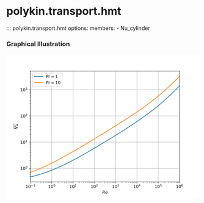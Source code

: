 # polykin.transport.hmt

::: polykin.transport.hmt
    options:
        members:
            - Nu_cylinder

### Graphical Illustration

![Nu_cylinder](Nu_cylinder.svg)